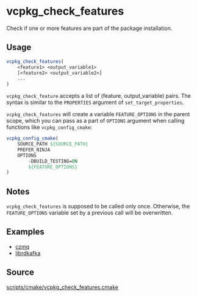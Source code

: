 # vcpkg_check_features

Check if one or more features are part of the package installation. 

## Usage
```cmake
vcpkg_check_features(
    <feature1> <output_variable1>
    [<feature2> <output_variable2>]
    ...
)
```

`vcpkg_check_feature` accepts a list of (feature, output_variable) pairs.
The syntax is similar to the `PROPERTIES` argument of `set_target_properties`.

`vcpkg_check_features` will create a variable `FEATURE_OPTIONS` in the
parent scope, which you can pass as a part of `OPTIONS` argument when
calling functions like `vcpkg_config_cmake`:
```cmake
vcpkg_config_cmake(
    SOURCE_PATH ${SOURCE_PATH}
    PREFER_NINJA
    OPTIONS
        -DBUILD_TESTING=ON
        ${FEATURE_OPTIONS}
)
```

## Notes
`vcpkg_check_features` is supposed to be called only once. Otherwise, the
`FEATURE_OPTIONS` variable set by a previous call will be overwritten.

## Examples

* [czmq](https://github.com/microsoft/vcpkg/blob/master/ports/czmq/portfile.cmake)
* [librdkafka](https://github.com/microsoft/vcpkg/blob/master/ports/librdkafka/portfile.cmake)

## Source
[scripts/cmake/vcpkg_check_features.cmake](https://github.com/Microsoft/vcpkg/blob/master/scripts/cmake/vcpkg_check_features.cmake)
